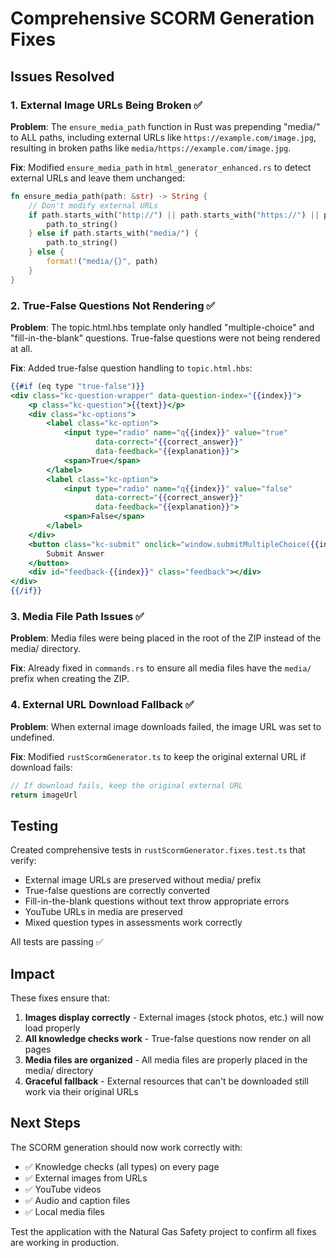 # Comprehensive SCORM Generation Fixes

## Issues Resolved

### 1. External Image URLs Being Broken ✅
**Problem**: The `ensure_media_path` function in Rust was prepending "media/" to ALL paths, including external URLs like `https://example.com/image.jpg`, resulting in broken paths like `media/https://example.com/image.jpg`.

**Fix**: Modified `ensure_media_path` in `html_generator_enhanced.rs` to detect external URLs and leave them unchanged:
```rust
fn ensure_media_path(path: &str) -> String {
    // Don't modify external URLs
    if path.starts_with("http://") || path.starts_with("https://") || path.starts_with("//") {
        path.to_string()
    } else if path.starts_with("media/") {
        path.to_string()
    } else {
        format!("media/{}", path)
    }
}
```

### 2. True-False Questions Not Rendering ✅
**Problem**: The topic.html.hbs template only handled "multiple-choice" and "fill-in-the-blank" questions. True-false questions were not being rendered at all.

**Fix**: Added true-false question handling to `topic.html.hbs`:
```handlebars
{{#if (eq type "true-false")}}
<div class="kc-question-wrapper" data-question-index="{{index}}">
    <p class="kc-question">{{text}}</p>
    <div class="kc-options">
        <label class="kc-option">
            <input type="radio" name="q{{index}}" value="true"
                   data-correct="{{correct_answer}}"
                   data-feedback="{{explanation}}">
            <span>True</span>
        </label>
        <label class="kc-option">
            <input type="radio" name="q{{index}}" value="false"
                   data-correct="{{correct_answer}}"
                   data-feedback="{{explanation}}">
            <span>False</span>
        </label>
    </div>
    <button class="kc-submit" onclick="window.submitMultipleChoice({{index}})">
        Submit Answer
    </button>
    <div id="feedback-{{index}}" class="feedback"></div>
</div>
{{/if}}
```

### 3. Media File Path Issues ✅
**Problem**: Media files were being placed in the root of the ZIP instead of the media/ directory.

**Fix**: Already fixed in `commands.rs` to ensure all media files have the `media/` prefix when creating the ZIP.

### 4. External URL Download Fallback ✅
**Problem**: When external image downloads failed, the image URL was set to undefined.

**Fix**: Modified `rustScormGenerator.ts` to keep the original external URL if download fails:
```typescript
// If download fails, keep the original external URL
return imageUrl
```

## Testing

Created comprehensive tests in `rustScormGenerator.fixes.test.ts` that verify:
- External image URLs are preserved without media/ prefix
- True-false questions are correctly converted
- Fill-in-the-blank questions without text throw appropriate errors
- YouTube URLs in media are preserved
- Mixed question types in assessments work correctly

All tests are passing ✅

## Impact

These fixes ensure that:
1. **Images display correctly** - External images (stock photos, etc.) will now load properly
2. **All knowledge checks work** - True-false questions now render on all pages
3. **Media files are organized** - All media files are properly placed in the media/ directory
4. **Graceful fallback** - External resources that can't be downloaded still work via their original URLs

## Next Steps

The SCORM generation should now work correctly with:
- ✅ Knowledge checks (all types) on every page
- ✅ External images from URLs
- ✅ YouTube videos
- ✅ Audio and caption files
- ✅ Local media files

Test the application with the Natural Gas Safety project to confirm all fixes are working in production.